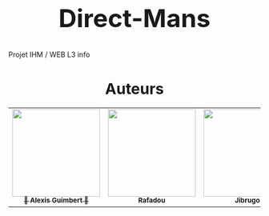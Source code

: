<h1 align="center" style="font-size:50px;"> Direct-Mans </h1>
Projet IHM / WEB L3 info

<h1 id="Auteurs" style="font-size:30px;"align = "center">Auteurs</h1>

<table align = "center">
  <tr align = "center">
    <td><a href="https://github.com/Alexis-42/Direct-Mans/commits?author=Alexis-42"><img src="https://avatars.githubusercontent.com/u/97942917?v=4" width="175px;" alt=""/><br /><sub><b>🧂 Alexis Guimbert 🧂</b></sub></a><br /></td>
    <td align="center"><a href="https://github.com/Alexis-42/Direct-Mans/commits?author=Jibrugo"><img src="https://avatars.githubusercontent.com/u/54975632?v=4" width="175px;" alt=""/><br /><sub><b>Rafadou</b></sub></a><br /></td>
    <td align="center"><a href="https://github.com/Alexis-42/Direct-Mans/commits?author=RaffouIUT"><img src="https://avatars.githubusercontent.com/u/97877391?v=4" width="175px;" alt=""/><br /><sub><b>Jibrugo</b></sub></a><br /></td>
  </tr>
</table>